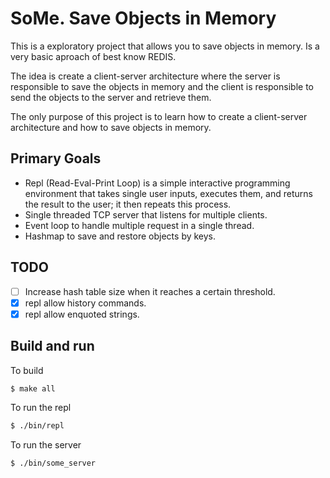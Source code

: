 # SoMe. Save Objects in Memory

This is a exploratory project that allows you to save objects in memory. Is a very basic aproach of best know REDIS.

The idea is create a client-server architecture where the server is responsible to save the objects in memory and the client is responsible to send the objects to the server and retrieve them.

The only purpose of this project is to learn how to create a client-server architecture and how to save objects in memory.

## Primary Goals

- Repl (Read-Eval-Print Loop) is a simple interactive programming environment that takes single user inputs, executes them, and returns the result to the user; it then repeats this process.
- Single threaded TCP server that listens for multiple clients.
- Event loop to handle multiple request in a single thread.
- Hashmap to save and restore objects by keys.

## TODO
- [ ] Increase hash table size when it reaches a certain threshold.
- [X] repl allow history commands.
- [X] repl allow enquoted strings.

## Build and run

To build
```bash
$ make all
```

To run the repl
```bash
$ ./bin/repl
```

To run the server
```bash
$ ./bin/some_server
```
